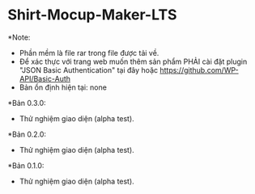 # Shirt-Mocup-Maker-LTS
*Note: 
- Phần mềm là file rar trong file được tải về.
- Để xác thực với trang web muốn thêm sản phẩm PHẢI cài đặt plugin "JSON Basic Authentication" tại đây hoặc https://github.com/WP-API/Basic-Auth
- Bản ổn định hiện tại: none

*Bản 0.3.0:
- Thử nghiệm giao diện (alpha test).

*Bản 0.2.0:
- Thử nghiệm giao diện (alpha test).

*Bản 0.1.0:
- Thử nghiệm giao diện (alpha test).
